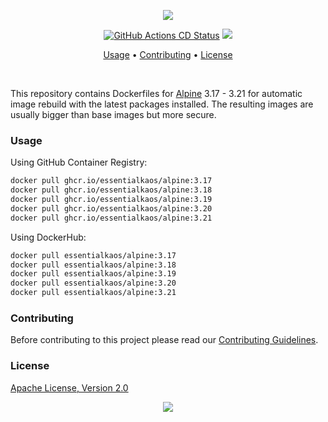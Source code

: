 <p align="center"><a href="#readme"><img src="https://gh.kaos.st/alpine.svg"/></a></p>

<p align="center">
  <a href="https://kaos.sh/w/alpine/cd"><img src="https://kaos.sh/w/alpine/cd.svg" alt="GitHub Actions CD Status" /></a>
  <a href="#license"><img src="https://gh.kaos.st/apache2.svg"></a>
</p>

<p align="center"><a href="#usage">Usage</a> • <a href="#contributing">Contributing</a> • <a href="#license">License</a></p>

<br/>

This repository contains Dockerfiles for [Alpine](https://www.alpinelinux.org) 3.17 - 3.21 for automatic image rebuild with the latest packages installed. The resulting images are usually bigger than base images but more secure.

### Usage

Using GitHub Container Registry:

```bash
docker pull ghcr.io/essentialkaos/alpine:3.17
docker pull ghcr.io/essentialkaos/alpine:3.18
docker pull ghcr.io/essentialkaos/alpine:3.19
docker pull ghcr.io/essentialkaos/alpine:3.20
docker pull ghcr.io/essentialkaos/alpine:3.21
```

Using DockerHub:

```bash
docker pull essentialkaos/alpine:3.17
docker pull essentialkaos/alpine:3.18
docker pull essentialkaos/alpine:3.19
docker pull essentialkaos/alpine:3.20
docker pull essentialkaos/alpine:3.21
```

### Contributing

Before contributing to this project please read our [Contributing Guidelines](https://github.com/essentialkaos/contributing-guidelines#contributing-guidelines).

### License

[Apache License, Version 2.0](http://www.apache.org/licenses/LICENSE-2.0)

<p align="center"><a href="https://essentialkaos.com"><img src="https://gh.kaos.st/ekgh.svg"/></a></p>
